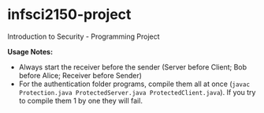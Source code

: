 # infsci2150-project
Introduction to Security - Programming Project

**Usage Notes:**
* Always start the receiver before the sender (Server before Client; Bob before Alice; Receiver before Sender)
* For the authentication folder programs, compile them all at once (`javac Protection.java ProtectedServer.java ProtectedClient.java`). If you try to compile them 1 by one they will fail.
